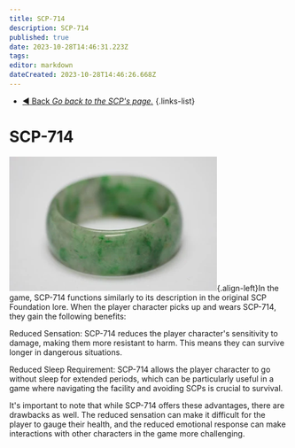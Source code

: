 ```yaml
---
title: SCP-714
description: SCP-714
published: true
date: 2023-10-28T14:46:31.223Z
tags: 
editor: markdown
dateCreated: 2023-10-28T14:46:26.668Z
---
```


- [:arrow_backward: Back *Go back to the SCP's page.*](/en/game/scps#scps)
{.links-list}
# SCP-714
![scp-714.webp](/images/items/scp-714.webp){.align-left}In the game, SCP-714 functions similarly to its description in the original SCP Foundation lore. When the player character picks up and wears SCP-714, they gain the following benefits:

Reduced Sensation: SCP-714 reduces the player character's sensitivity to damage, making them more resistant to harm. This means they can survive longer in dangerous situations.

Reduced Sleep Requirement: SCP-714 allows the player character to go without sleep for extended periods, which can be particularly useful in a game where navigating the facility and avoiding SCPs is crucial to survival.

It's important to note that while SCP-714 offers these advantages, there are drawbacks as well. The reduced sensation can make it difficult for the player to gauge their health, and the reduced emotional response can make interactions with other characters in the game more challenging.